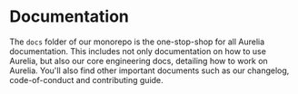 # Documentation

The `docs` folder of our monorepo is the one-stop-shop for all Aurelia documentation. This includes not only documentation on how to use Aurelia, but also our core engineering docs, detailing how to work on Aurelia. You'll also find other important documents such as our changelog, code-of-conduct and contributing guide.

